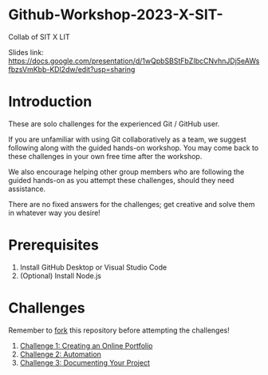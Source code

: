 # Github-Workshop-2023-X-SIT-
Collab of SIT X LIT

Slides link: https://docs.google.com/presentation/d/1wQpbSBStFbZIbcCNvhnJDj5eAWsfbzsVmKbb-KDl2dw/edit?usp=sharing

# Introduction
These are solo challenges for the experienced Git / GitHub user.

If you are unfamiliar with using Git collaboratively as a team, we suggest following along with the guided hands-on workshop. You may come back to these challenges in your own free time after the workshop.

We also encourage helping other group members who are following the guided hands-on as you attempt these challenges, should they need assistance.

There are no fixed answers for the challenges; get creative and solve them in whatever way you desire!

# Prerequisites
1. Install GitHub Desktop or Visual Studio Code
2. (Optional) Install Node.js


# Challenges

Remember to [fork](https://docs.github.com/en/get-started/quickstart/fork-a-repo#forking-a-repository) this repository before attempting the challenges!

1. [Challenge 1: Creating an Online Portfolio](./challenges/challenge1.md)
2. [Challenge 2: Automation](./challenges/challenge2.md)
3. [Challenge 3: Documenting Your Project](./challenges/challenge3.md)


